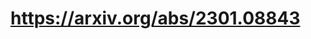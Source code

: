 # <Toward the Flexibility and Interpretability of Gaussian Process State-Space Model><https://arxiv.org/abs/2301.08843>
